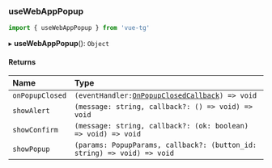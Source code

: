 ### useWebAppPopup

```ts
import { useWebAppPopup } from 'vue-tg'
```

▸ **useWebAppPopup**(): `Object`

#### Returns

| Name            | Type                                                                         |
| :-------------- | :--------------------------------------------------------------------------- |
| `onPopupClosed` | `(eventHandler:`[`OnPopupClosedCallback`](#onpopupclosedcallback)`) => void` |
| `showAlert`     | `(message: string, callback?: () => void) => void`                           |
| `showConfirm`   | `(message: string, callback?: (ok: boolean) => void) => void`               |
| `showPopup`     | `(params: PopupParams, callback?: (button_id: string) => void) => void`      |
